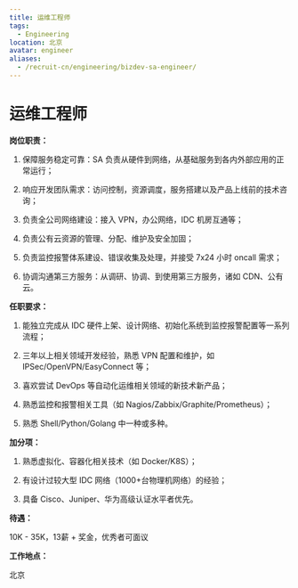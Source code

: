 ```yaml
---
title: 运维工程师
tags:
  - Engineering
location: 北京
avatar: engineer
aliases:
  - /recruit-cn/engineering/bizdev-sa-engineer/
---
```


# 运维工程师

**岗位职责：**

1. 保障服务稳定可靠：SA 负责从硬件到网络，从基础服务到各内外部应用的正常运行；

2. 响应开发团队需求：访问控制，资源调度，服务搭建以及产品上线前的技术咨询；

3. 负责全公司网络建设：接入 VPN，办公网络，IDC 机房互通等；

4. 负责公有云资源的管理、分配、维护及安全加固；

5. 负责监控报警体系建设、错误收集及处理，并接受 7x24 小时 oncall 需求；

6. 协调沟通第三方服务：从调研、协调、到使用第三方服务，诸如 CDN、公有云。

**任职要求：**

1. 能独立完成从 IDC 硬件上架、设计网络、初始化系统到监控报警配置等一系列流程；

2. 三年以上相关领域开发经验，熟悉 VPN 配置和维护，如 IPSec/OpenVPN/EasyConnect 等；

3. 喜欢尝试 DevOps 等自动化运维相关领域的新技术新产品；

4. 熟悉监控和报警相关工具（如 Nagios/Zabbix/Graphite/Prometheus）；

5. 熟悉 Shell/Python/Golang 中一种或多种。


**加分项：**

1. 熟悉虚拟化、容器化相关技术（如 Docker/K8S）；

2. 有设计过较大型 IDC 网络（1000+台物理机网络）的经验；

3. 具备 Cisco、Juniper、华为高级认证水平者优先。



**待遇：**

10K - 35K，13薪 + 奖金，优秀者可面议

**工作地点：**

北京
